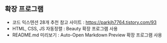 ## 확장 프로그램

- 코드 익스텐션 28개 추천 참고 사이트 : https://parkjh7764.tistory.com/93
- HTML, CSS, JS 자동정렬 : Beauty 확장 프로그램 사용
- README.md 미리보기 : Auto-Open Markdown Preview 확장 프로그램 사용

##
